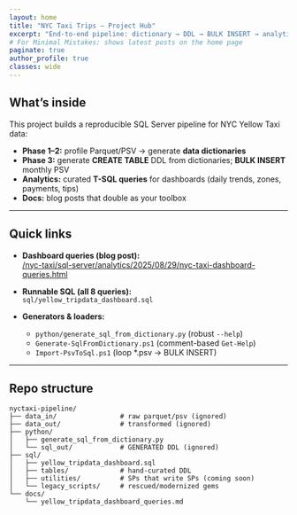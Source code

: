 ```yaml
---
layout: home
title: "NYC Taxi Trips — Project Hub"
excerpt: "End-to-end pipeline: dictionary → DDL → BULK INSERT → analytics → blog."
# For Minimal Mistakes: shows latest posts on the home page
paginate: true
author_profile: true
classes: wide
---
```


## What’s inside

This project builds a reproducible SQL Server pipeline for NYC Yellow Taxi data:

- **Phase 1–2:** profile Parquet/PSV → generate **data dictionaries**
- **Phase 3:** generate **CREATE TABLE** DDL from dictionaries; **BULK INSERT** monthly PSV
- **Analytics:** curated **T-SQL queries** for dashboards (daily trends, zones, payments, tips)
- **Docs:** blog posts that double as your toolbox

---

## Quick links

- **Dashboard queries (blog post):**  
  [/nyc-taxi/sql-server/analytics/2025/08/29/nyc-taxi-dashboard-queries.html](/nyc-taxi/sql-server/analytics/2025/08/29/nyc-taxi-dashboard-queries.html)

- **Runnable SQL (all 8 queries):**  
  `sql/yellow_tripdata_dashboard.sql`

- **Generators & loaders:**  
  - `python/generate_sql_from_dictionary.py` (robust `--help`)  
  - `Generate-SqlFromDictionary.ps1` (comment-based `Get-Help`)  
  - `Import-PsvToSql.ps1` (loop *.psv → BULK INSERT)

---

## Repo structure

```text
nyctaxi-pipeline/
├── data_in/                # raw parquet/psv (ignored)
├── data_out/               # transformed (ignored)
├── python/
│   ├── generate_sql_from_dictionary.py
│   └── sql_out/            # GENERATED DDL (ignored)
├── sql/
│   ├── yellow_tripdata_dashboard.sql
│   ├── tables/             # hand-curated DDL
│   ├── utilities/          # SPs that write SPs (coming soon)
│   └── legacy_scripts/     # rescued/modernized gems
└── docs/
    └── yellow_tripdata_dashboard_queries.md
```
